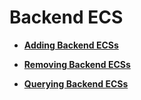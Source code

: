 # Backend ECS<a name="EN-US_TOPIC_0096561516"></a>

-   **[Adding Backend ECSs](adding-backend-ecss-classic.md)**  

-   **[Removing Backend ECSs](removing-backend-ecss-classic.md)**  

-   **[Querying Backend ECSs](querying-backend-ecss-classic.md)**  


